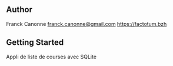## Author
Franck Canonne
franck.canonne@gmail.com
https://factotum.bzh

## Getting Started
Appli de liste de courses avec SQLite



